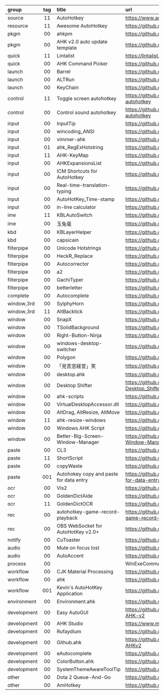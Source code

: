group       | tag | title                                   | url
:-          | :-: | :-                                      | :-
source      | 11  | AutoHotkey                              | https://www.autohotkey.com
resource    | 11  | Awesome AutoHotkey                      | https://github.com/ahkscript/awesome-AutoHotkey
pkgm        | 00  | ahkpm                                   | https://github.com/joshuacc/ahkpm
pkgm        | 00  | AHK v2.0 auto update template           | https://github.com/Nigh/ahk-autoupdate-template
quick       | 11  | Lintalist                               | https://lintalist.github.io
quick       | 00  | AHK Command Picker                      | https://github.com/deadlydog/AHKCommandPicker
launch      | 00  | Barrel                                  | https://github.com/phantomdiorama/barrel
launch      | 00  | ALTRun                                  | https://github.com/zhugecaomao/ALTRun
launch      | 00  | KeyChain                                | https://github.com/JaredCH/KeyChain
control     | 11  | Toggle screen autohotkey                | https://github.com/ArturTkaczuk/toggle-screen-autohotkey
control     | 00  | Control sound autohotkey                | https://github.com/ArturTkaczuk/control-sound-autohotkey
input       | 00  | InputTip                                | https://github.com/abgox/InputTip
input       | 00  | wincoding_ANSI                          | https://github.com/su-pull/wincoding
input       | 00  | vimmer-ahk                              | https://github.com/koirand/vimmer-ahk
input       | 01  | ahk_RegExHotstring                      | https://github.com/8LWXpg/RegExHotstring
input       | 11  | AHK-KeyMap                              | https://github.com/Gustice/AHK-KeyMap
input       | 00  | AHKExpansionsList                       | https://github.com/GavinPen/AHKExpansionsList
input       | 00  | ICM Shortcuts for AutoHotkey            | https://github.com/ayeseeem/ICM-shortcuts
input       | 00  | Real-time-translation-typing            | https://github.com/sxzxs/Real-time-translation-typing
input       | 00  | AutoHotKey_Time-stamp                   | https://github.com/elnao/AutoHotKey_Time-stamp
input       | 00  | in-line calculator                      | https://github.com/davebrny/in-line-calculator
ime         | 11  | KBLAutoSwitch                           | https://github.com/flyinclouds/KBLAutoSwitch
ime         | 00  | 玉兔毫                                  | https://github.com/amorphobia/rabbit
kbd         | 00  | KBLayerHelper                           | https://github.com/RaphCoder13/KBLayerHelper
kbd         | 00  | capsicain                               | https://github.com/cajhin/capsicain
filterpipe  | 00  | Unicode Hotstrings                      | https://github.com/dspinellis/unicode-hotstrings
filterpipe  | 00  | HeckR_Replace                           | https://github.com/Heck-R/HeckR_Replace
filterpipe  | 00  | Autocorrector                           | https://github.com/joshuar/autocorrector
filterpipe  | 00  | a2                                      | https://github.com/ewerybody/a2
filterpipe  | 00  | GachiTyper                              | https://github.com/cringenuity/GachiTyper
filterpipe  | 00  | betterletter                            | https://github.com/alexpovel/betterletter
complete    | 00  | Autocomplete                            | https://github.com/Uberi/Autocomplete
window,3rd  | 00  | SylphyHorn                              | https://github.com/Grabacr07/SylphyHorn
window,3rd  | 11  | AltBacktick                             | https://github.com/akiver/AltBacktick
window      | 00  | SnapX                                   | https://github.com/benallred/SnapX
window      | 00  | TSolidBackground                        | https://github.com/Onurtag/TSolidBackground
window      | 00  | Right-Button-Ninja                      | https://github.com/hansenwangvip/right-button-ninja
window      | 00  | windows-desktop-switcher                | https://github.com/pmb6tz/windows-desktop-switcher
window      | 00  | Polygon                                 | https://github.com/thesobercoder/polygon
window      | 00  | 「見苦窓経営」笑                        | https://github.com/imawizard/MiguruWM
window      | 00  | desktop.ahk                             | https://github.com/TheCrether/ahkscripts#desktopahk
window      | 00  | Desktop Shifter                         | https://github.com/capitanbarbosa/Active-Desktop_Shifter
window      | 00  | ahk-scripts                             | https://github.com/basghar/ahk-scripts
window      | 00  | VirtualDesktopAccessor.dll              | https://github.com/Ciantic/VirtualDesktopAccessor
window      | 00  | AltDrag, AltResize, AltMove             | https://github.com/andreapizzigoni/altdrag_ahk
window      | 11  | ahk-resize-windows                      | https://github.com/IsacEkeroth/ahk-resize-windows
window      | 00  | Windows AHK Script                      | https://github.com/arlbibek/windows-ahk
window      | 00  | Better-Big-Screen-Window-Manager        | https://github.com/indigofairyx/Better-Big-Screen-Window-Manager
paste       | 00  | CL3                                     | https://github.com/hi5/CL3
paste       | 11  | ShortScript                             | https://github.com/RichKMLS/ShortScript
paste       | 00  | copyWaste                               | https://github.com/MuhamKAldin/copyWaste
paste       | 001 | Autohokey copy and paste for data entry | https://github.com/Tran1595/autohokey-copypaste-for-data-entry
ocr         | 00  | Vis2                                    | https://github.com/iseahound/Vis2
ocr         | 00  | GoldenDictAide                          | https://github.com/debugfan/GoldenDictAide
ocr         | 11  | GoldenDictOCR                           | https://github.com/VimWei/GoldenDictOCR
rec         | 00  | autohotkey-game-record-playback         | https://github.com/kostiantyn-dvornik/autohotkey-game-record-playback
rec         | 00  | OBS WebSocket for AutoHotKey v2.0+      | https://github.com/5ony/OBSWebSocketAHK
notify      | 00  | CuToaster                               | https://github.com/cy-gh/CuToaster
audio       | 00  | Mute on focus lost                      | https://github.com/TomiBelan/mute-on-focus-lost
audio       | 00  | AutoAccent                              | https://github.com/hamurlik/AutoAccent
process     | 00  |                                         | WinExeCommander                                                       | https://github.com/XMCQCX/WinExeCommander
workflow    | 00  | CJK Material Processing                 | https://github.com/ahlisbon/CJKmaterialProcessing
workflow    | 00  | ahk                                     | https://github.com/Tomshiii/ahk
workflow    | 001 | Kevin's AutoHotKey Application          | https://github.com/KevinHJoe/Auto-App
environment | 00  | Environment.ahk                         | https://github.com/iseahound/Environment.ahk
development | 00  | Easy AutoGUI                            | https://github.com/samfisherirl/Easy-Auto-GUI-for-AHK-v2
development | 00  | AHK Studio                              | https://www.maestrith.com/ahk-studio
development | 00  | Rufaydium                               | https://github.com/Xeo786/Rufaydium-Webdriver
development | 00  | Github.ahk                              | https://github.com/samfisherirl/Github.ahk-API-for-AHKv2
development | 00  | eAutocomplete                           | https://github.com/A-AhkUser/eAutocomplete
development | 00  | ColorButton.ahk                         | https://github.com/nperovic/ColorButton.ahk
development | 00  | SystemThemeAwareToolTip                 | https://github.com/nperovic/SystemThemeAwareToolTip
other       | 00  | Dota 2 Queue-And-Go                     | https://github.com/etofok/Dota-2-Queue-and-Go
other       | 00  | AmHotkey                                | https://github.com/chjfth/AmHotkey